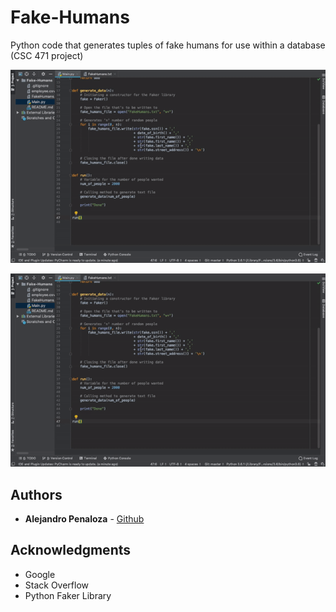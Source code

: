 # Fake-Humans
Python code that generates tuples of fake humans for use within a database (CSC 471 project)

<p align="center">
  <img src="Resources/fakeHumans.gif"/>
</p>

![alt-text](Resources/fakeHumans.gif)

## Authors

* **Alejandro Penaloza** - [Github](https://github.com/apenaloza7)

## Acknowledgments

* Google
* Stack Overflow
* Python Faker Library

